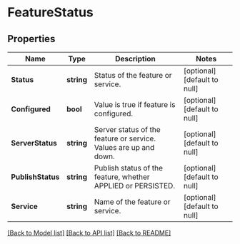 # FeatureStatus

## Properties
Name | Type | Description | Notes
------------ | ------------- | ------------- | -------------
**Status** | **string** | Status of the feature or service. | [optional] [default to null]
**Configured** | **bool** | Value is true if feature is configured. | [optional] [default to null]
**ServerStatus** | **string** | Server status of the feature or service. Values are up and down. | [optional] [default to null]
**PublishStatus** | **string** | Publish status of the feature, whether APPLIED or PERSISTED. | [optional] [default to null]
**Service** | **string** | Name of the feature or service. | [optional] [default to null]

[[Back to Model list]](../README.md#documentation-for-models) [[Back to API list]](../README.md#documentation-for-api-endpoints) [[Back to README]](../README.md)

